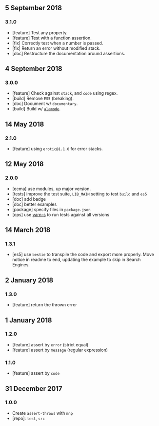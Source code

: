## 5 September 2018

### 3.1.0

- [feature] Test any property.
- [feature] Test with a function assertion.
- [fix] Correctly test when a number is passed.
- [fix] Return an error without modified stack.
- [doc] Restructure the documentation around assertions.

## 4 September 2018

### 3.0.0

- [feature] Check against `stack`, and `code` using regex.
- [build] Remove `ES5` (breaking).
- [doc] Document w/ `documentary`.
- [build] Build w/ [`alamode`](https://alamode.cc).

## 14 May 2018

### 2.1.0

- [feature] using `erotic@1.1.0` for error stacks.

## 12 May 2018

### 2.0.0

- [ecma] use modules, up major version.
- [tests] improve the test suite, `LIB_MAIN` setting to test `build` and `es5`
- [doc] add badge
- [doc] better examples
- [package] specify files in `package.json`
- [ops] use [yarn-s](https://artdeco.bz/yarn-s) to run tests against all versions

## 14 March 2018

### 1.3.1

- [es5] use `bestie` to transpile the code and export more properly. Move
notice in readme to end, updating the example to skip in Search Engines.

## 2 January 2018

### 1.3.0

- [feature] return the thrown error

## 1 January 2018

### 1.2.0

- [feature] assert by `error` (strict equal)
- [feature] assert by `message` (regular expression)

### 1.1.0

- [feature] assert by `code`

## 31 December 2017

### 1.0.0

- Create `assert-throws` with `mnp`
- [repo]: `test`, `src`
